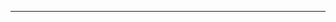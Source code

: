 <!--
CO_OP_TRANSLATOR_METADATA:
{
  "original_hash": "b12098603dc3061d3cdac77ecce93658",
  "translation_date": "2025-08-28T19:42:58+00:00",
  "source_file": "03-CoreGenerativeAITechniques/README.md",
  "language_code": "ja"
}
-->


---

